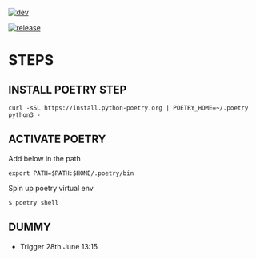 [![dev](https://github.com/Aviatize/demo-flask-app/actions/workflows/dev.yaml/badge.svg)](https://github.com/Aviatize/demo-flask-app/actions/workflows/dev.yaml)

[![release](https://github.com/Aviatize/demo-flask-app/actions/workflows/release.yaml/badge.svg)](https://github.com/Aviatize/demo-flask-app/actions/workflows/release.yaml)

# STEPS 


## INSTALL POETRY STEP

```
curl -sSL https://install.python-poetry.org | POETRY_HOME=~/.poetry python3 -
```


## ACTIVATE POETRY

Add below in the path

```
export PATH=$PATH:$HOME/.poetry/bin
```

Spin up poetry virtual env

```
$ poetry shell
```



## DUMMY
- Trigger 28th June 13:15